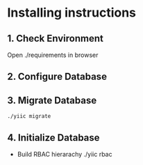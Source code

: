# Installing instructions

## 1. Check Environment

Open ./requirements in browser

## 2. Configure Database

	

## 3. Migrate Database 

	./yiic migrate

## 4. Initialize Database
* Build RBAC hierarachy
	./yiic rbac 